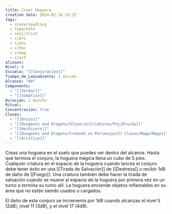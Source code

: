 ```yaml
---
title: Crear Hoguera
creation date: 2024-02-14 23:22
tags:
  - state/seedling
  - type/note
  - conj/trick
  - c/bru
  - c/dru
  - c/hec
  - c/mag
  - c/art
aliases: 
Nivel: 0
Escuela: "[[Conjuración]]"
Tiempo_de_Lanzamiento: 1 acción
Alcance: "60"
Componente:
  - "[[Verbal]]"
  - "[[Somático]]"
Duración: 1 minuto
Ritual: 
Concentración: true
Clases:
  - "[[Brujo]]"
  - "[[Dungeons and Dragons/Glosario/Criaturas/Pnj/Druida]]"
  - "[[Hechicero]]"
  - "[[Dungeons and Dragons/Creando un Personaje/2) Clases/Mago/Mago]]"
  - "[[Artífice]]"
---
```

Creas una hoguera en el suelo que puedes ver dentro del alcance. Hasta que termina el conjuro, la hoguera mágica llena un cubo de 5 pies. Cualquier criatura en el espacio de la hoguera cuando lances el conjuro debe tener éxito en una [[Tirada de Salvación]] de [[Destreza]] o recibir 1d8 de daño de
[[Fuego]]. Una criatura también debe hacer la tirada de salvación cuando se mueve al espacio de la hoguera por primera vez en un turno o termina su turno allí.
La hoguera enciende objetos inflamables en su área que no están siendo usados o cargados.

El daño de este conjuro se incrementa por 1d8 cuando alcanzas el nivel 5 (2d8), nivel 11 (3d8), y el nivel 17 (4d8).